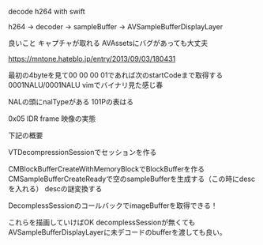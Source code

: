 decode h264 with swift

h264 → decoder → sampleBuffer → AVSampleBufferDisplayLayer

良いこと
キャプチャが取れる
AVAssetsにバグがあっても大丈夫


https://mntone.hateblo.jp/entry/2013/09/03/180431

最初の4byteを見て00 00 00 01であれば次のstartCodeまで取得する
0001NALU/0001NALU
vimでバイナリ見た感じ春

NALの頭にnalTypeがある
101Pの表はる

0x05 IDR frame
映像の実態

下記の概要

VTDecompressionSessionでセッションを作る

CMBlockBufferCreateWithMemoryBlockでBlockBufferを作る
CMSampleBufferCreateReadyで空のsampleBufferを生成する（この時にdescを入れる）
descの謎変換する

DecomplessSessionのコールバックでimageBufferを取得できる！

これらを描画していけばOK
decomplessSessionが無くてもAVSampleBufferDisplayLayerに未デコードのbufferを渡しても良い。



